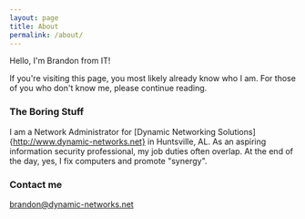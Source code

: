 ```yaml
---
layout: page
title: About
permalink: /about/
---
```


Hello, I'm Brandon from IT!

If you're visiting this page, you most likely already know who I am. For those of you who don't know me, please continue reading.

### The Boring Stuff

I am a Network Administrator for [Dynamic Networking Solutions]{http://www.dynamic-networks.net} in Huntsville, AL. As an aspiring information security professional, my job duties often overlap. At the end of the day, yes, I fix computers and promote "synergy".

### Contact me

[brandon@dynamic-networks.net](mailto:brandon@dynamic-networks.net)

